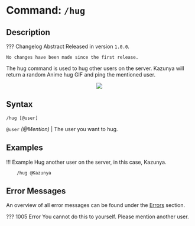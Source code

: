 # **Command:** `/hug`

## **Description**

??? Changelog Abstract Released in version `1.0.0`.

    No changes have been made since the first release.

The hug command is used to hug other users on the server. Kazunya will return a random Anime hug GIF and ping the
mentioned user.

<p align="center"><img src="https://c.tenor.com/wUQH5CF2DJ4AAAAC/horimiya-hug-anime.gif"></p>

## **Syntax**

    /hug [@user]

`@user` *(<span color="blue">@Mention</span>)* | The user you want to hug.

## **Examples**

!!! Example Hug another user on the server, in this case, Kazunya.

        /hug @Kazunya

## **Error Messages**

An overview of all error messages can be found under the <a href="/errors/">Errors</a> section.

??? 1005 Error You cannot do this to yourself. Please mention another user.
